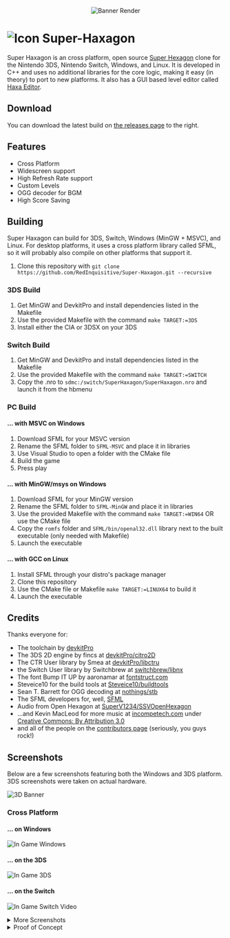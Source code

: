 <p align="center"><img style="text-align:center" src="./media/rendersmall.png" alt="Banner Render" title="Banner Render"/></p>

# ![Icon](./media/icon-3ds.png "Icon") Super-Haxagon

Super Haxagon is an cross platform, open source [Super Hexagon](http://superhexagon.com/) clone for the Nintendo 3DS, Nintendo Switch, Windows, and Linux. It is developed in C++ and uses no additional libraries for the core logic, making it easy (in theory) to port to new platforms. It also has a GUI based level editor called [Haxa Editor](https://github.com/RedInquisitive/Haxa-Editor).

## Download

You can download the latest build on [the releases page](https://github.com/RedInquisitive/Super-Haxagon/releases) to the right.

## Features

 * Cross Platform
 * Widescreen support
 * High Refresh Rate support
 * Custom Levels
 * OGG decoder for BGM
 * High Score Saving

## Building

Super Haxagon can build for 3DS, Switch, Windows (MinGW + MSVC), and Linux. For desktop platforms, it uses a cross platform library called SFML, so it will probably also compile on other platforms that support it.

1. Clone this repository with `git clone https://github.com/RedInquisitive/Super-Haxagon.git --recursive`

### 3DS Build

1. Get MinGW and DevkitPro and install dependencies listed in the Makefile
1. Use the provided Makefile with the command `make TARGET:=3DS`
1. Install either the CIA or 3DSX on your 3DS

### Switch Build

1. Get MinGW and DevkitPro and install dependencies listed in the Makefile
1. Use the provided Makefile with the command `make TARGET:=SWITCH`
1. Copy the .nro to `sdmc:/switch/SuperHaxagon/SuperHaxagon.nro` and launch it from the hbmenu

### PC Build

#### ... with MSVC on Windows

1. Download SFML for your MSVC version
1. Rename the SFML folder to `SFML-MSVC` and place it in libraries
1. Use Visual Studio to open a folder with the CMake file
1. Build the game
1. Press play

#### ... with MinGW/msys on Windows

1. Download SFML for your MinGW version
1. Rename the SFML folder to `SFML-MinGW` and place it in libraries
1. Use the provided Makefile with the command `make TARGET:=WIN64` OR use the CMake file
1. Copy the `romfs` folder and `SFML/bin/openal32.dll` library next to the built executable (only needed with Makefile)
1. Launch the executable

#### ... with GCC on Linux

1. Install SFML through your distro's package manager
1. Clone this repository
1. Use the CMake file or Makefile `make TARGET:=LINUX64` to build it
1. Launch the executable

## Credits

Thanks everyone for:

 * The toolchain by [devkitPro](https://github.com/devkitPro)
 * The 3DS 2D engine by fincs at [devkitPro/citro2D](https://github.com/devkitPro/citro2d)
 * The CTR User library by Smea at [devkitPro/libctru](https://github.com/devkitPro/libctru)
 * the Switch User library by Switchbrew at [switchbrew/libnx](https://github.com/switchbrew/libnx)
 * The font Bump IT UP by aaronamar at [fontstruct.com](http://fontstruct.com/fontstructions/show/155156/bump_it_up)
 * Steveice10 for the build tools at [Steveice10/buildtools](https://github.com/Steveice10/buildtools)
 * Sean T. Barrett for OGG decoding at [nothings/stb](https://github.com/nothings/stb)
 * The SFML developers for, well, [SFML](https://www.sfml-dev.org/)
 * Audio from Open Hexagon at [SuperV1234/SSVOpenHexagon](https://github.com/SuperV1234/SSVOpenHexagon)
 * ...and Kevin MacLeod for more music at [incompetech.com](http://incompetech.com/) under [Creative Commons: By Attribution 3.0](http://creativecommons.org/licenses/by/3.0/)
 * and all of the people on the [contributors page](https://github.com/RedInquisitive/Super-Haxagon/graphs/contributors) (seriously, you guys rock!)

## Screenshots

Below are a few screenshots featuring both the Windows and 3DS platform. 3DS screenshots
were taken on actual hardware.

![3D Banner](./media/screenshots/HNI_0013.JPG "Banner")

### Cross Platform

#### ... on Windows
![In Game Windows](./media/screenshots/Windows_2020-07-10_014324.png "In Game Windows")

#### ... on the 3DS
![In Game 3DS](./media/screenshots/luma-2020-07-11-06-48-44-586.png "In Game 3DS")

#### ... on the Switch
![In Game Switch Video](./media/screenshots/switch.gif "In Game Switch (GIF)")

<details><summary>More Screenshots</summary>

![Title Screen Windows](./media/screenshots/Windows_2020-07-10_014650.png "Title Screen Windows")
![Title Screen 3DS](./media/screenshots/luma-2020-07-11-06-42-12-193.png "Title Screen 3DS")
![Death Spiral Windows](./media/screenshots/Windows_2020-07-10_014604.png "Death Spiral")
![Death Spiral 3DS](./media/screenshots/luma-2020-07-11-06-55-45-531.png "Death Spiral 3DS")

</details>

<details><summary>Proof of Concept</summary>

![Humble Beginnings](./media/screenshots/scr_2_MERGED.png "Humble Arrow")
![Humble Beginnings](./media/screenshots/scr_1_MERGED.png "The First Test")

</details>
